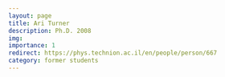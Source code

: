 ```yaml
---
layout: page
title: Ari Turner
description: Ph.D. 2008
img: 
importance: 1
redirect: https://phys.technion.ac.il/en/people/person/667
category: former students
---
```

